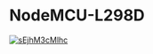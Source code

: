 # NodeMCU-L298D

[![sEjhM3cMlhc](https://img.youtube.com/vi/sEjhM3cMlhc/0.jpg)](https://www.youtube.com/watch?v=sEjhM3cMlhc "sEjhM3cMlhc")
